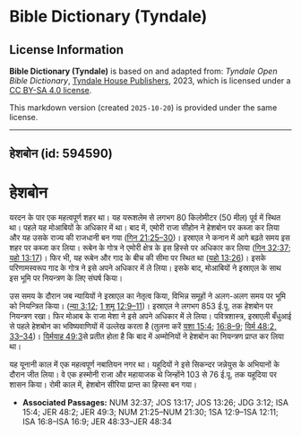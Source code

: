 # Bible Dictionary (Tyndale)

## License Information

**Bible Dictionary (Tyndale)** is based on and adapted from: _Tyndale Open Bible Dictionary_, [Tyndale House Publishers](https://tyndaleopenresources.com/), 2023, which is licensed under a [CC BY-SA 4.0 license](https://creativecommons.org/licenses/by-sa/4.0/legalcode.en).

This markdown version (created `2025-10-20`) is provided under the same license.



--------------------------------

## हेशबोन (id: 594590)

हेशबोन
======

यरदन के पार एक महत्वपूर्ण शहर था। यह यरूशलेम से लगभग 80 किलोमीटर (50 मील) पूर्व में स्थित था। पहले यह मोआबियों के अधिकार में था। बाद में, एमोरी राजा सीहोन ने हेशबोन पर कब्जा कर लिया और यह उसके राज्य की राजधानी बन गया ([गिन 21:25–30](https://ref.ly/Num21:25-Num21:30))। इस्राएल ने कनान में आगे बढ़ते समय इस शहर पर कब्जा कर लिया। रूबेन के गोत्र ने एमोरी क्षेत्र के इस हिस्से पर अधिकार कर लिया ([गिन 32:37](https://ref.ly/Num32:37); [यहो 13:17](https://ref.ly/Josh13:17))। फिर भी, यह रूबेन और गाद के बीच की सीमा पर स्थित था ([यहो 13:26](https://ref.ly/Josh13:26))। इसके परिणामस्वरूप गाद के गोत्र ने इसे अपने अधिकार में ले लिया। इसके बाद, मोआबियों ने इस्राएल के साथ इस भूमि पर नियन्त्रण के लिए संघर्ष किया।

उस समय के दौरान जब न्यायियों ने इस्राएल का नेतृत्व किया, विभिन्न समूहों ने अलग\-अलग समय पर भूमि को नियन्त्रित किया। ([न्या 3:12](https://ref.ly/Judg3:12); [1 शमू 12:9–11](https://ref.ly/1Sam12:9-1Sam12:11))। इस्राएल ने लगभग 853 ई.पू. तक हेशबोन पर नियन्त्रण रखा। फिर मोआब के राजा मेशा ने इसे अपने अधिकार में ले लिया। पवित्रशास्त्र, इस्राएली बँधुआई से पहले हेशबोन का भविष्यवाणियों में उल्लेख करता है (तुलना करें [यशा 15:4](https://ref.ly/Isa15:4); [16:8–9](https://ref.ly/Isa16:8-Isa16:9); [यिर्म 48:2, 33–34](https://ref.ly/Jer48:2,Jer48:33-Jer48:34))। [यिर्मयाह 49:3](https://ref.ly/Jer49:3)से प्रतीत होता है कि बाद में अम्मोनियों ने हेशबोन का नियन्त्रण प्राप्त कर लिया था।

यह यूनानी काल में एक महत्वपूर्ण नबातियन नगर था। यहूदियों ने इसे सिकन्दर जन्नेयुस के अभियानों के दौरान जीत लिया। वे एक हस्मोनी राजा और महायाजक थे जिन्होंने 103 से 76 ई.पू. तक यहूदिया पर शासन किया। रोमी काल में, हेशबोन सीरिया प्रान्त का हिस्सा बन गया।

* **Associated Passages:** NUM 32:37; JOS 13:17; JOS 13:26; JDG 3:12; ISA 15:4; JER 48:2; JER 49:3; NUM 21:25–NUM 21:30; 1SA 12:9–1SA 12:11; ISA 16:8–ISA 16:9; JER 48:33–JER 48:34


